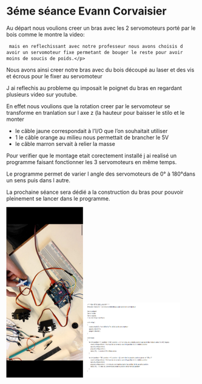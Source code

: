 <h1>3éme séance Evann Corvaisier</h1>
<p>Au départ nous voulions creer un bras avec les 2 servomoteurs porté par le bois comme le montre la video:
     
     mais en reflechissant avec notre professeur nous avons choisis d avoir un servomoteur fixe permetant de bouger le reste pour avoir moins de soucis de poids.</p>
<p>Nous avons ainsi creer notre bras avec du bois découpé au laser et des vis et écrous pour le fixer au servomoteur</p>
<p>J ai reflechis au probleme qu imposait le poignet du bras en regardant plusieurs video sur youtube.</p>
<p>En effet nous voulions que la rotation creer par le servomoteur se transforme en tranlation sur l axe z (la hauteur pour baisser le stilo et le monter</p>
<ul><li>le câble jaune correspondait à l’I/O que l’on souhaitait utiliser </li> <li>1 le câble orange au milieu nous permettait de brancher le 5V  </li><li>le câble marron servait à relier la masse </li></ul>
<p>Pour verifier que le montage etait corectement installé j ai realisé un programme faisant fonctionner les 3 servomoteurs en même temps.</p>
<p>Le programme permet de varier l angle des servomoteurs de 0° à 180°dans un sens puis dans l autre.</p>
<p>La prochaine séance sera dédié a la construction du bras pour pouvoir pleinement se lancer dans le programme.</p>
<img class="fit-picture"
     src="../Image/Montage 3 servomoteur .jpg"
     alt="Montage "
     width=40% height=10%>
<img class="fit-picture"
     src="../Image/programme 1.PNG"
     alt="programme "
     width=50% height=10%>



